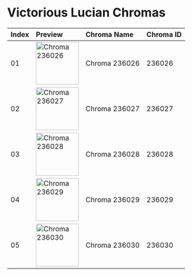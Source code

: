 # Victorious Lucian Chromas

| Index | Preview | Chroma Name | Chroma ID |
|:---|:---|:---|:---|
| 01 | <img src='https://raw.communitydragon.org/latest/plugins/rcp-be-lol-game-data/global/default/v1/champion-chroma-images/236/236026.png' alt='Chroma 236026' width='100'> | Chroma 236026 | 236026 |
| 02 | <img src='https://raw.communitydragon.org/latest/plugins/rcp-be-lol-game-data/global/default/v1/champion-chroma-images/236/236027.png' alt='Chroma 236027' width='100'> | Chroma 236027 | 236027 |
| 03 | <img src='https://raw.communitydragon.org/latest/plugins/rcp-be-lol-game-data/global/default/v1/champion-chroma-images/236/236028.png' alt='Chroma 236028' width='100'> | Chroma 236028 | 236028 |
| 04 | <img src='https://raw.communitydragon.org/latest/plugins/rcp-be-lol-game-data/global/default/v1/champion-chroma-images/236/236029.png' alt='Chroma 236029' width='100'> | Chroma 236029 | 236029 |
| 05 | <img src='https://raw.communitydragon.org/latest/plugins/rcp-be-lol-game-data/global/default/v1/champion-chroma-images/236/236030.png' alt='Chroma 236030' width='100'> | Chroma 236030 | 236030 |
